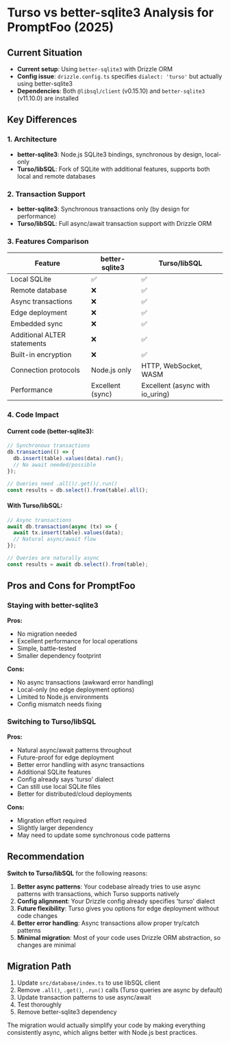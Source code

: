 # Turso vs better-sqlite3 Analysis for PromptFoo (2025)

## Current Situation

- **Current setup**: Using `better-sqlite3` with Drizzle ORM
- **Config issue**: `drizzle.config.ts` specifies `dialect: 'turso'` but actually using better-sqlite3
- **Dependencies**: Both `@libsql/client` (v0.15.10) and `better-sqlite3` (v11.10.0) are installed

## Key Differences

### 1. **Architecture**

- **better-sqlite3**: Node.js SQLite3 bindings, synchronous by design, local-only
- **Turso/libSQL**: Fork of SQLite with additional features, supports both local and remote databases

### 2. **Transaction Support**

- **better-sqlite3**: Synchronous transactions only (by design for performance)
- **Turso/libSQL**: Full async/await transaction support with Drizzle ORM

### 3. **Features Comparison**

| Feature                     | better-sqlite3   | Turso/libSQL                    |
| --------------------------- | ---------------- | ------------------------------- |
| Local SQLite                | ✅               | ✅                              |
| Remote database             | ❌               | ✅                              |
| Async transactions          | ❌               | ✅                              |
| Edge deployment             | ❌               | ✅                              |
| Embedded sync               | ❌               | ✅                              |
| Additional ALTER statements | ❌               | ✅                              |
| Built-in encryption         | ❌               | ✅                              |
| Connection protocols        | Node.js only     | HTTP, WebSocket, WASM           |
| Performance                 | Excellent (sync) | Excellent (async with io_uring) |

### 4. **Code Impact**

#### Current code (better-sqlite3):

```typescript
// Synchronous transactions
db.transaction(() => {
  db.insert(table).values(data).run();
  // No await needed/possible
});

// Queries need .all()/.get()/.run()
const results = db.select().from(table).all();
```

#### With Turso/libSQL:

```typescript
// Async transactions
await db.transaction(async (tx) => {
  await tx.insert(table).values(data);
  // Natural async/await flow
});

// Queries are naturally async
const results = await db.select().from(table);
```

## Pros and Cons for PromptFoo

### Staying with better-sqlite3

**Pros:**

- No migration needed
- Excellent performance for local operations
- Simple, battle-tested
- Smaller dependency footprint

**Cons:**

- No async transactions (awkward error handling)
- Local-only (no edge deployment options)
- Limited to Node.js environments
- Config mismatch needs fixing

### Switching to Turso/libSQL

**Pros:**

- Natural async/await patterns throughout
- Future-proof for edge deployment
- Better error handling with async transactions
- Additional SQLite features
- Config already says 'turso' dialect
- Can still use local SQLite files
- Better for distributed/cloud deployments

**Cons:**

- Migration effort required
- Slightly larger dependency
- May need to update some synchronous code patterns

## Recommendation

**Switch to Turso/libSQL** for the following reasons:

1. **Better async patterns**: Your codebase already tries to use async patterns with transactions, which Turso supports natively
2. **Config alignment**: Your Drizzle config already specifies 'turso' dialect
3. **Future flexibility**: Turso gives you options for edge deployment without code changes
4. **Better error handling**: Async transactions allow proper try/catch patterns
5. **Minimal migration**: Most of your code uses Drizzle ORM abstraction, so changes are minimal

## Migration Path

1. Update `src/database/index.ts` to use libSQL client
2. Remove `.all()`, `.get()`, `.run()` calls (Turso queries are async by default)
3. Update transaction patterns to use async/await
4. Test thoroughly
5. Remove better-sqlite3 dependency

The migration would actually simplify your code by making everything consistently async, which aligns better with Node.js best practices.
